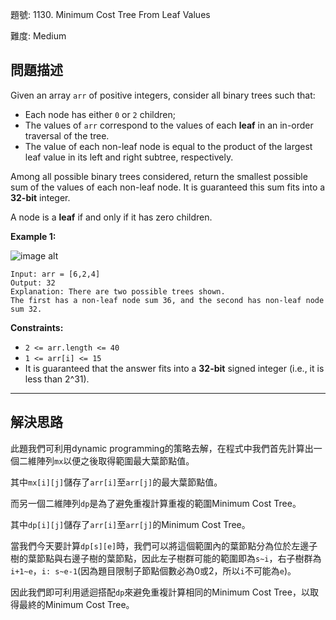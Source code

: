 題號: 1130. Minimum Cost Tree From Leaf Values

難度: Medium

## 問題描述

Given an array `arr` of positive integers, consider all binary trees such that:

- Each node has either `0` or `2` children;
- The values of `arr` correspond to the values of each **leaf** in an in-order traversal of the tree.
- The value of each non-leaf node is equal to the product of the largest leaf value in its left and right subtree, respectively.

Among all possible binary trees considered, return the smallest possible sum of the values of each non-leaf node. It is guaranteed this sum fits into a **32-bit** integer.

A node is a **leaf** if and only if it has zero children.

**Example 1:**

![image alt](https://assets.leetcode.com/uploads/2021/08/10/tree1.jpg)

```
Input: arr = [6,2,4]
Output: 32
Explanation: There are two possible trees shown.
The first has a non-leaf node sum 36, and the second has non-leaf node sum 32.
```

**Constraints:**

- `2 <= arr.length <= 40`
- `1 <= arr[i] <= 15`
- It is guaranteed that the answer fits into a **32-bit** signed integer (i.e., it is less than 2^31).

---
## 解決思路

此題我們可利用dynamic programming的策略去解，在程式中我們首先計算出一個二維陣列`mx`以便之後取得範圍最大葉節點值。

其中`mx[i][j]`儲存了`arr[i]`至`arr[j]`的最大葉節點值。

而另一個二維陣列`dp`是為了避免重複計算重複的範圍Minimum Cost Tree。

其中`dp[i][j]`儲存了`arr[i]`至`arr[j]`的Minimum Cost Tree。

當我們今天要計算`dp[s][e]`時，我們可以將這個範圍內的葉節點分為位於左邊子樹的葉節點與右邊子樹的葉節點，因此左子樹群可能的範圍即為`s~i`，右子樹群為`i+1~e`，`i: s~e-1`(因為題目限制子節點個數必為0或2，所以`i`不可能為`e`)。

因此我們即可利用遞迴搭配`dp`來避免重複計算相同的Minimum Cost Tree，以取得最終的Minimum Cost Tree。









